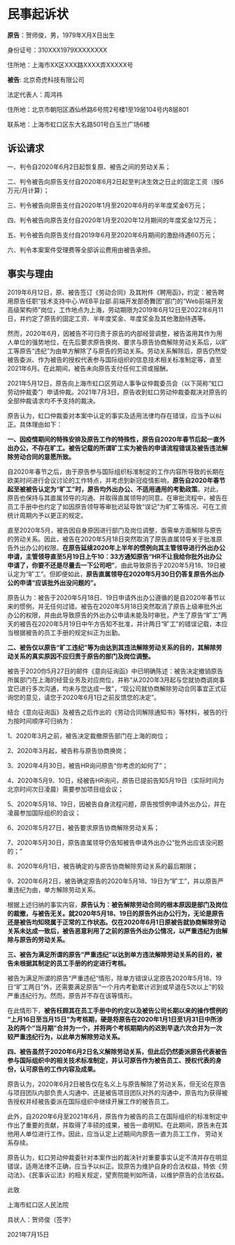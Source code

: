 # 民事起诉状

**原告**：贺师俊，男，1979年X月X日出生

身份证号：310XXX1979XXXXXXXX

住所地：上海市XX区XXX路XXXX弄XXXXX号

**被告**: 北京奇虎科技有限公司

法定代表人：周鸿祎

住所地：北京市朝阳区酒仙桥路6号院2号楼1至19层104号内8层801

联系地：上海市虹口区东大名路501号白玉兰广场6楼

## 诉讼请求

一、判令自2020年6月2日起恢复原、被告之间的劳动关系；

二、判令被告向原告支付自2020年6月2日起至判决生效之日止的固定工资（按6万元/月计算）；

三、判令被告向原告支付自2020年1月至2020年6月的半年度奖金6万元；

四、判令被告向原告支付自2020年1月至2020年12月期间的年度奖金12万元；

五、判令被告向原告支付自2019年6月至2020年6月期间的激励待遇60万元；

六、判令本案案件受理费等全部诉讼费用由被告承担。

## 事实与理由

2019年6月12日，原、被告签订《劳动合同》及其附件《聘用函》，约定：被告聘用原告任职“技术支持中心.WEB平台部.前端开发部奇舞团”部门的“Web前端开发高级架构师”岗位，工作地点为上海，劳动期限为2019年6月12日至2022年6月11日，并约定了原告的固定工资、半年度奖金、年度奖金及其他激励待遇等。

然而，2020年6月，因被告不可归责于原告的内部经营调整，被告滥用其作为用人单位的强势地位，在先后要求原告换岗、要求与原告协商解除劳动关系后，以旷工等原告“违纪”为由单方解除了与原告的劳动关系。劳动关系解除后，原告仍然受被告委派、作为被告的授权代表参与国际组织的信息技术相关标准制定等，直至2021年6月。在此期间，被告未向原告支付任何工资或报酬。

2021年5月12日，原告向上海市虹口区劳动人事争议仲裁委员会（以下简称“虹口劳动仲裁委”）申请仲裁。2021年7月3日，原告收到虹口劳动仲裁委裁决对原告的全部仲裁请求均不予支持的裁决。

原告认为，虹口仲裁委对本案中认定的事实及适用法律均存在错误，应当予以纠正。具体理由如下：

**一、因疫情期间的特殊安排及原告工作的特殊性，原告自2020年春节后起一直外出办公，不存在旷工。被告记载的所谓旷工实为被告的申请流程错误及被告违法解除劳动合同的意愿所致。**

自2020年春节之后，由于原告参与国际组织标准制定的工作内容所导致的长期在欧美时间进行会议讨论的工作特点，并考虑到新冠疫情影响，**原告自2020年春节起至被被告认定为“旷工”时，原告均外出办公、不适用通用的考勤政策**。对此，原告也保持与其直属领导的沟通、并取得直属领导的同意。在审批流程中，被告在员工手册中也约定了如因原告领导等审批迟延导致“误记”为旷工等情况、可在工资统计周期内予以更正的规定。

直至2020年5月，被告因自身原因进行部门及岗位调整，亟需单方面解除与原告的劳动关系。因此，被告在2020年5月18日突然取消了原告直属领导关于批准原告外出办公的权限。**在原告延续2020年上半年的惯例向其主管领导进行外出办公申请，主管领导直至5月19日上午10：33方通知原告“HR不让我给你批外出办公申请了，你要不还是尽量去一下公司吧”**。由此导致原告于2020年5月18、19日被认定为“旷工”。但即便如此，**原告直属领导在2020年5月30日仍答复原告外出办公的申请“应该批外出没问题的”。**

原告认为：被告于2020年5月18日、19日申请外出办公遵循的是自2020年春节以来的惯例，并无任何过错。被告在2020年5月18日突然取消了原告上级审批外出办公的权限，并由此导致原告的外出办公申请未能及时审批，产生了原告“旷工”两天的被告在2020年5月19日中午方告知不批准，并计两日“旷工”的错误记载，本应当根据被告的员工手册的规定纠正为出勤。

**二、被告仅以原告“旷工违纪”等为由达到其违法解除劳动关系的目的，其解除劳动关系的真实原因不应归责于原告的部门及岗位调整。**

被告于2020你5月27日的邮件《意向征询函》中已明确陈述：被告决定撤销原告所属部门在上海的经营业务及对应岗位，并称“从2020年3月起与您就协商调岗事宜已进行多次沟通，均未与您达成一致”，“现公司就协商解除劳动合同事宜正式征询您的意见，请您于2020年6月1日之前反馈您的决定”。

结合《意向征询函》及被告之后作出的《劳动合同解除通知书》等材料，被告的行为按时间顺序可归纳为：

1、2020年3月之前，被告决定裁撤原告部门在上海的岗位；

2、2020年3月起，被告称与原告协商换岗；

3、2020年4月30日，被告HR询问原告“你考虑的如何了”；

4、2020年5月9、10日，经被告HR询问，原告已提前告知5月19日（实际时间为北京时间次日凌晨）需要参加项目组会议；

5、2020年5月18、19日，因被告自身流程问题，原告按惯例申请外出办公，并在凌晨参加国际组织的会议；

6、2020年5月27日，被告要求原告协商解除劳动关系；

7、2020年5月30日，原告直属领导仍告知被告申请外出办公“批外出应该没问题的；”

8、2020年6月1日，被告确定的与原告协商解除劳动关系的最后期限；

9、2020年6月2日，被告确定原告的2020年5月18、19日为“旷工”，并以原告严重违纪为由，单方解除劳动关系。

根据上述归纳的事实内容，**原告认为：被告解除劳动合同的根本原因是部门及岗位的裁撤，与被告无关。就2020年5月18、19日的原告外出办公行为，无论是原告还是被告均知晓属于正常的工作状态。仅在2020年6月1日原被告就协商解除劳动关系未达成一致后，被告恶意利用了之前的原告外出办公情况，以严重违纪为由解除与原告的劳动关系。**

**三、被告为满足所谓的原告“严重违纪”以达到单方违法解除劳动关系的目的，被告未根据其制定的员工手册的约定进行考核。**

被告为满足所谓的原告“严重违纪”情形，除单方错误认定原告2020年5月18、19日“旷工两日”外，还需要满足原告“一个月内考勤累计迟到或早退在5次以上”的较严重违纪行为。然而，原告并不存在该等情形。

在此情形下，**被告枉顾其在员工手册中的约定以及被告公司长期以来的操作惯例的 “上月16日至当月15日”为考核期，硬是将原告在2020年1月1日至1月31日中所涉及的两个“当月期”合并为一个，并将两个考核期期内的迟到早退六次合并为一次较严重违纪行为，以此单方解除劳动关系。**

**四、被告虽然于2020年6月2日名义解除劳动关系，但此后仍然委派原告代表被告参与国际组织中的相关技术标准制定，并认可原告作为被告员工、授权代表的身份，认可原告的工作内容及成果。**

原告认为，2020年6月2日被告仅在名义上与原告解除了劳动关系，但无论在原告与项目团队内部负责人沟通中、还是被告项目团队对外的沟通中，原告均为获得被告授权并经被告委派在国际组织中继续开展工作的被告员工。

此外，自2020年6月至2021年6月，原告作为被告的员工在国际组织的标准制定中作出了重要的贡献，并取得了丰硕的成果，被告一直明知。在此期间，原告未在其他用人单位进行工作。因此，应当认定上述期间内原告一直为员工工作， 劳动关系存续。

原告认为，虹口劳动仲裁委针对本案作出的裁决针对重要事实认定不清并存在明显错误，适用法律不正确，应当予以纠正。现原告为维护自身的合法权益，特依《劳动法》、《民事诉讼法》的相关规定，望贵院能判如所请，以维护原告的合法权益。

此致

上海市虹口区人民法院    

具状人：贺师俊（签字）


2021年7月15日
